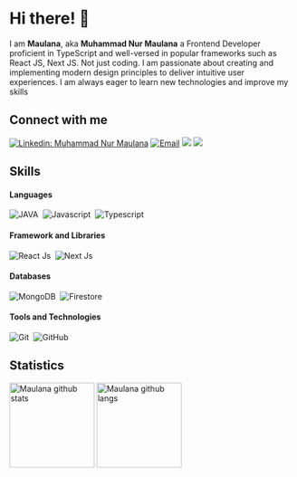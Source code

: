 # Hi there! 👋 

I am **Maulana**, aka **Muhammad Nur Maulana**  a Frontend Developer proficient in TypeScript and well-versed in popular frameworks such as React JS, Next JS. Not just coding. I am passionate about creating and implementing modern design principles to deliver intuitive user experiences. I am always eager to learn new technologies and improve my skills

## Connect with me

[![Linkedin: Muhammad Nur Maulana](https://img.shields.io/badge/-Muhammad%20Nur%20Maulana-blue?style=flat-square&logo=Linkedin&logoColor=white&link=https://www.linkedin.com/in/muhammad-nur-maulana-a13a92290/)](https://www.linkedin.com/in/muhammad-nur-maulana-a13a92290/)
<a href="mailto:muhammadnrmaulana@gmail.com"><img alt="Email" src="https://img.shields.io/badge/Email-Muhammad%20Nur%20Maulana-blue?style=flat-square&logo=email"></a>
[![](https://komarev.com/ghpvc/?username=MuhammadNurMaulana&color=blue&label=Profile%20Views)](https://github.com/MuhammadNurMaulana)
[![](https://img.shields.io/github/followers/MuhammadNurMaulana?label=GitHub%20Followers)](https://www.linkedin.com/in/muhammad-nur-maulana-a13a92290/)

## Skills

#### Languages

![JAVA](https://img.shields.io/badge/Java-ED8B00?style=for-the-badge&logo=openjdk&logoColor=white)&nbsp;
![Javascript](https://img.shields.io/badge/Javascript-efd81a?style=for-the-badge&logo=javascript&logoColor=black)&nbsp;
![Typescript](https://img.shields.io/badge/Typescript-2f73bf?style=for-the-badge&logo=typescript&logoColor=white)&nbsp;

#### Framework and Libraries

![React Js](https://img.shields.io/badge/React.Js-fff?style=for-the-badge&logo=react&logoColor=2f99ed)&nbsp;
![Next Js](https://img.shields.io/badge/Next.Js-000?style=for-the-badge&logo=next.js&logoColor=white)&nbsp;

#### Databases

![MongoDB](https://img.shields.io/badge/MongoDB-229555?style=for-the-badge&logo=mongodb&logoColor=white)&nbsp;
![Firestore](https://img.shields.io/badge/Firestore-ffcd34?style=for-the-badge&logo=firebase&logoColor=black)&nbsp;

#### Tools and Technologies

![Git](https://img.shields.io/badge/GIT-E44C30?style=for-the-badge&logo=git&logoColor=white)&nbsp;
![GitHub](https://img.shields.io/badge/GitHub-000?style=for-the-badge&logo=github&logoColor=white)&nbsp;

## Statistics

<span><img height="150" src="https://github-readme-stats.vercel.app/api?username=MuhammadNurMaulana&show_icons=true&include_all_commits=true&theme=buefy&hide_border=true" alt="Maulana github stats" /></span>
<span><img height="150" src="https://github-readme-stats.vercel.app/api/top-langs/?username=MuhammadNurMaulana&layout=compact&langs_count=6" alt="Maulana github langs" /></span>
